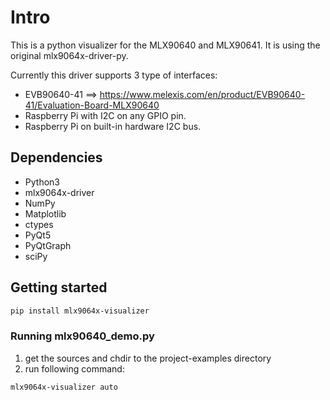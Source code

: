 # Intro

This is a python visualizer for the MLX90640 and MLX90641. It is using the original mlx9064x-driver-py.

Currently this driver supports 3 type of interfaces:
- EVB90640-41 ==> https://www.melexis.com/en/product/EVB90640-41/Evaluation-Board-MLX90640
- Raspberry Pi with I2C on any GPIO pin.
- Raspberry Pi on built-in hardware I2C bus.


## Dependencies

- Python3
- mlx9064x-driver
- NumPy
- Matplotlib
- ctypes
- PyQt5
- PyQtGraph
- sciPy

## Getting started

```bash
pip install mlx9064x-visualizer
```

### Running mlx90640_demo.py

1. get the sources and chdir to the project-examples directory
2. run following command:
```bash
mlx9064x-visualizer auto
```
